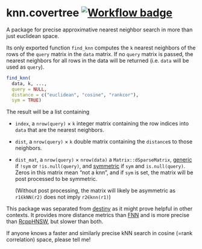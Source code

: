 knn.covertree [![Workflow badge][]](https://github.com/flying-sheep/knn.covertree/actions)
=============


[Workflow badge]: https://github.com/flying-sheep/knn.covertree/workflows/Build%20R%20package/badge.svg

A package for precise approximative nearest neighbor search in more than just euclidean space.

Its only exported function `find_knn` computes the `k` nearest neighbors of the rows of the `query` matrix in the `data` matrix.
If no `query` matrix is passed, the nearest neighbors for all rows in the data will be returned (i.e. `data` will be used as `query`).

[generic]: https://stat.ethz.ch/R-manual/R-devel/library/Matrix/html/dgCMatrix-class.html
[symmetric]: https://stat.ethz.ch/R-manual/R-devel/library/Matrix/html/dsCMatrix-class.html

```r
find_knn(
  data, k, ...,
  query = NULL,
  distance = c("euclidean", "cosine", "rankcor"),
  sym = TRUE)
```

The result will be a list containing

- `index`, a `nrow(query)` × `k` integer matrix containing the row indices into `data` that are the nearest neighbors.
- `dist`, a `nrow(query)` × `k` double matrix containing the `distance`s to those neighbors.
- `dist_mat`, a `nrow(query)` × `nrow(data)` a `Matrix::dSparseMatrix`,
  [generic][] if `!sym` or `!is.null(query)`, and [symmetric][] if `sym` and `is.null(query)`.
  Zeros in this matrix mean “not a knn”, and if `sym` is set, the matrix will be post processed to be symmetric.
  
  (Without post processing, the matrix will likely be asymmetric as `r1∈kNN(r2)` does not imply `r2∈knn(r1)`)

This package was separated from [destiny][] as it might prove helpful in other contexts.
It provides more distance metrics than [FNN][] and is more precise than [RcppHNSW][], but slower than both.

If anyone knows a faster and similarly precise kNN search in cosine (=rank correlation) space, please tell me!

[destiny]: http://bioconductor.org/packages/destiny/
[FNN]: https://CRAN.R-project.org/package=FNN
[RcppHNSW]: https://github.com/jlmelville/rcpphnsw
